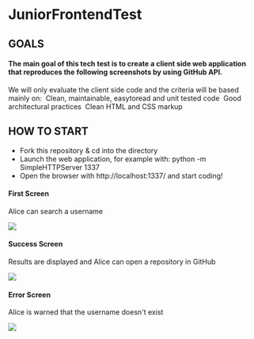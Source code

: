 # JuniorFrontendTest

## GOALS


#### The main goal of this tech test is to create a client side web application that reproduces the following screenshots by using GitHub API.

We will only evaluate the client side code and the criteria will be based mainly on:
­ Clean, maintainable, easy­to­read and unit tested code
­ Good architectural practices
­ Clean HTML and CSS markup

## HOW TO START

- Fork this repository & cd into the directory
- Launch the web application, for example with: python -m SimpleHTTPServer 1337
- Open the browser with http://localhost:1337/ and start coding!


#### First Screen

Alice can search a username

![](https://github.com/gerardcobas/JuniorFrontendTest/blob/master/images/First-Screen.png)

#### Success Screen

Results are displayed and Alice can open a repository in GitHub

![](https://github.com/gerardcobas/JuniorFrontendTest/blob/master/images/Success-screen.png)

#### Error Screen

Alice is warned that the username doesn't exist

![](https://github.com/gerardcobas/JuniorFrontendTest/blob/master/images/Error-screen.png)




